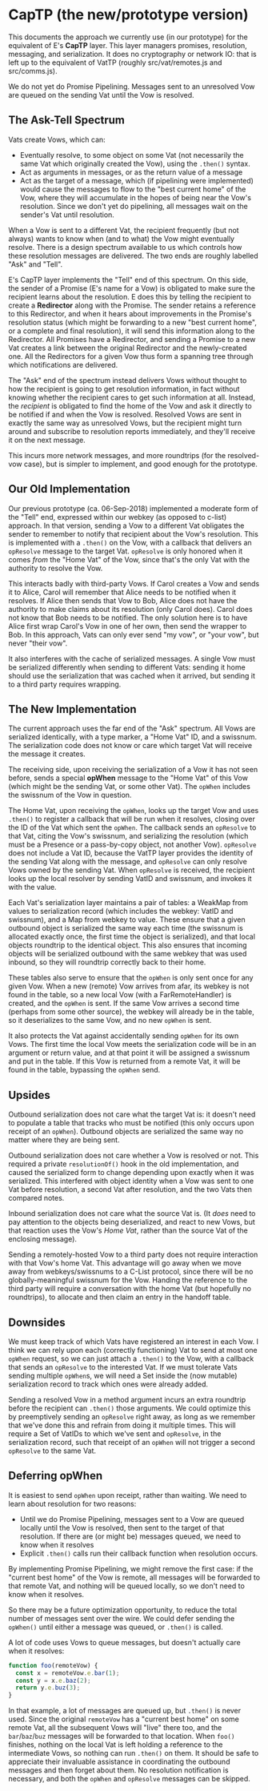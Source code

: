 # CapTP (the new/prototype version)

This documents the approach we currently use (in our prototype) for the
equivalent of E's **CapTP** layer. This layer managers promises, resolution,
messaging, and serialization. It does no cryptography or network IO: that is
left up to the equivalent of VatTP (roughly src/vat/remotes.js and
src/comms.js).

We do not yet do Promise Pipelining. Messages sent to an unresolved Vow are
queued on the sending Vat until the Vow is resolved.

## The Ask-Tell Spectrum

Vats create Vows, which can:

* Eventually resolve, to some object on some Vat (not necessarily the same
  Vat which originally created the Vow), using the `.then()` syntax.
* Act as arguments in messages, or as the return value of a message
* Act as the target of a message, which (if pipelining were implemented)
  would cause the messages to flow to the "best current home" of the Vow,
  where they will accumulate in the hopes of being near the Vow's resolution.
  Since we don't yet do pipelining, all messages wait on the sender's Vat
  until resolution.

When a Vow is sent to a different Vat, the recipient frequently (but not
always) wants to know when (and to what) the Vow might eventually resolve.
There is a design spectrum available to us which controls how these
resolution messages are delivered. The two ends are roughly labelled "Ask"
and "Tell".

E's CapTP layer implements the "Tell" end of this spectrum. On this side, the
sender of a Promise (E's name for a Vow) is obligated to make sure the
recipient learns about the resolution. E does this by telling the recipient
to create a **Redirector** along with the Promise. The sender retains a
reference to this Redirector, and when it hears about improvements in the
Promise's resolution status (which might be forwarding to a new "best current
home", or a complete and final resolution), it will send this information
along to the Redirector. All Promises have a Redirector, and sending a
Promise to a new Vat creates a link between the original Redirector and the
newly-created one. All the Redirectors for a given Vow thus form a spanning
tree through which notifications are delivered.

The "Ask" end of the spectrum instead delivers Vows without thought to how
the recipient is going to get resolution information, in fact without knowing
whether the recipient cares to get such information at all. Instead, the
*recipient* is obligated to find the home of the Vow and ask it directly to
be notified if and when the Vow is resolved. Resolved Vows are sent in
exactly the same way as unresolved Vows, but the recipient might turn around
and subscribe to resolution reports immediately, and they'll receive it on
the next message.

This incurs more network messages, and more roundtrips (for the resolved-vow
case), but is simpler to implement, and good enough for the prototype.

## Our Old Implementation

Our previous prototype (ca. 06-Sep-2018) implemented a moderate form of the
"Tell" end, expressed within our webkey (as opposed to c-list) approach. In
that version, sending a Vow to a different Vat obligates the sender to
remember to notify that recipient about the Vow's resolution. This is
implemented with a `.then()` on the Vow, with a callback that delivers an
`opResolve` message to the target Vat. `opResolve` is only honored when it
comes *from* the "Home Vat" of the Vow, since that's the only Vat with the
authority to resolve the Vow.

This interacts badly with third-party Vows. If Carol creates a Vow and sends
it to Alice, Carol will remember that Alice needs to be notified when it
resolves. If Alice then sends that Vow to Bob, Alice does not have the
authority to make claims about its resolution (only Carol does). Carol does
not know that Bob needs to be notified. The only solution here is to have
Alice first wrap Carol's Vow in one of her own, then send the wrapper to Bob.
In this approach, Vats can only ever send "my vow", or "your vow", but never
"their vow".

It also interferes with the cache of serialized messages. A single Vow must
be serialized differently when sending to different Vats: sending it home
should use the serialization that was cached when it arrived, but sending it
to a third party requires wrapping.

## The New Implementation

The current approach uses the far end of the "Ask" spectrum. All Vows are
serialized identically, with a type marker, a "Home Vat" ID, and a swissnum.
The serialization code does not know or care which target Vat will receive
the message it creates.

The receiving side, upon receiving the serialization of a Vow it has not seen
before, sends a special **opWhen** message to the "Home Vat" of this Vow
(which might be the sending Vat, or some other Vat). The `opWhen` includes
the swissnum of the Vow in question.

The Home Vat, upon receiving the `opWhen`, looks up the target Vow and uses
`.then()` to register a callback that will be run when it resolves, closing
over the ID of the Vat which sent the `opWhen`. The callback sends an
`opResolve` to that Vat, citing the Vow's swissnum, and serializing the
resolution (which must be a Presence or a pass-by-copy object, not another
Vow). `opResolve` does not include a Vat ID, because the VatTP layer
provides the identity of the sending Vat along with the message, and
`opResolve` can only resolve Vows owned by the sending Vat. When
`opResolve` is received, the recipient looks up the local resolver by
sending VatID and swissnum, and invokes it with the value.

Each Vat's serialization layer maintains a pair of tables: a WeakMap from
values to serialization record (which includes the webkey: VatID and
swissnum), and a Map from webkey to value. These ensure that a given outbound
object is serialized the same way each time (the swissnum is allocated
exactly once, the first time the object is serialized), and that local
objects roundtrip to the identical object. This also ensures that incoming
objects will be serialized outbound with the same webkey that was used
inbound, so they will roundtrip correctly back to their home.

These tables also serve to ensure that the `opWhen` is only sent once for
any given Vow. When a new (remote) Vow arrives from afar, its webkey is not
found in the table, so a new local Vow (with a FarRemoteHandler) is created,
and the `opWhen` is sent. If the same Vow arrives a second time (perhaps
from some other source), the webkey will already be in the table, so it
deserializes to the same Vow, and no new `opWhen` is sent.

It also protects the Vat against accidentally sending `opWhen` for its own
Vows. The first time the local Vow meets the serialization code will be in an
argument or return value, and at that point it will be assigned a swissnum
and put in the table. If this Vow is returned from a remote Vat, it will be
found in the table, bypassing the `opWhen` send.

## Upsides

Outbound serialization does not care what the target Vat is: it doesn't need
to populate a table that tracks who must be notified (this only occurs upon
receipt of an `opWhen`). Outbound objects are serialized the same way no
matter where they are being sent.

Outbound serialization does not care whether a Vow is resolved or not. This
required a private `resolutionOf()` hook in the old implementation, and
caused the serialized form to change depending upon exactly when it was
serialized. This interfered with object identity when a Vow was sent to one
Vat before resolution, a second Vat after resolution, and the two Vats then
compared notes.

Inbound serialization does not care what the source Vat is. (It *does* need
to pay attention to the objects being deserialized, and react to new Vows,
but that reaction uses the Vow's *Home Vat*, rather than the source Vat of
the enclosing message).

Sending a remotely-hosted Vow to a third party does not require interaction
with that Vow's home Vat. This advantage will go away when we move away from
webkeys/swissnums to a C-List protocol, since there will be no
globally-meaningful swissnum for the Vow. Handing the reference to the third
party will require a conversation with the home Vat (but hopefully no
roundtrips), to allocate and then claim an entry in the handoff table.

## Downsides

We must keep track of which Vats have registered an interest in each Vow. I
think we can rely upon each (correctly functioning) Vat to send at most one
`opWhen` request, so we can just attach a `.then()` to the Vow, with a
callback that sends an `opResolve` to the interested Vat. If we must
tolerate Vats sending multiple `opWhen`s, we will need a Set inside the
(now mutable) serialization record to track which ones were already added.

Sending a resolved Vow in a method argument incurs an extra roundtrip before
the recipient can `.then()` those arguments. We could optimize this by
preemptively sending an `opResolve` right away, as long as we remember that
we've done this and refrain from doing it multiple times. This will require a
Set of VatIDs to which we've sent and `opResolve`, in the serialization
record, such that receipt of an `opWhen` will not trigger a second
`opResolve` to the same Vat.

## Deferring opWhen

It is easiest to send `opWhen` upon receipt, rather than waiting. We need
to learn about resolution for two reasons:

* Until we do Promise Pipelining, messages sent to a Vow are queued locally
  until the Vow is resolved, then sent to the target of that resolution. If
  there are (or might be) messages queued, we need to know when it resolves
* Explicit `.then()` calls run their callback function when resolution
  occurs.

By implementing Promise Pipelining, we might remove the first case: if the
"current best home" of the Vow is remote, all messages will be forwarded to
that remote Vat, and nothing will be queued locally, so we don't need to know
when it resolves.

So there may be a future optimization opportunity, to reduce the total number
of messages sent over the wire. We could defer sending the `opWhen()` until
either a message was queued, or `.then()` is called.

A lot of code uses Vows to queue messages, but doesn't actually care when it
resolves:

```javascript
function foo(remoteVow) {
  const x = remoteVow.e.bar(1);
  const y = x.e.baz(2);
  return y.e.buz(3);
}
```

In that example, a lot of messages are queued up, but `.then()` is never
used. Since the original `remoteVow` has a "current best home" on some
remote Vat, all the subsequent Vows will "live" there too, and the
`bar`/`baz`/`buz` messages will be forwarded to that location. When
`foo()` finishes, nothing on the local Vat is left holding a reference to
the intermediate Vows, so nothing can run `.then()` on them. It should be
safe to appreciate their invaluable assistance in coordinating the outbound
messages and then forget about them. No resolution notification is necessary,
and both the `opWhen` and `opResolve` messages can be skipped.

